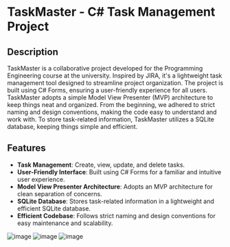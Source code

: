 # TaskMaster - C# Task Management Project

## Description

TaskMaster is a collaborative project developed for the Programming Engineering course at the university. Inspired by JIRA, it's a lightweight task management tool designed to streamline project organization. The project is built using C# Forms, ensuring a user-friendly experience for all users. TaskMaster adopts a simple Model View Presenter (MVP) architecture to keep things neat and organized. From the beginning, we adhered to strict naming and design conventions, making the code easy to understand and work with. To store task-related information, TaskMaster utilizes a SQLite database, keeping things simple and efficient.

## Features

- **Task Management**: Create, view, update, and delete tasks.
- **User-Friendly Interface**: Built using C# Forms for a familiar and intuitive user experience.
- **Model View Presenter Architecture**: Adopts an MVP architecture for clean separation of concerns.
- **SQLite Database**: Stores task-related information in a lightweight and efficient SQLite database.
- **Efficient Codebase**: Follows strict naming and design conventions for easy maintenance and scalability.

![image](Docs/Screenshots/Subtask.png)
![image](Docs/Screenshots/Profile.png)
![image](Docs/Screenshots/Users.png)
